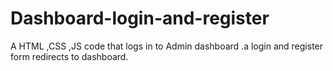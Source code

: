 # Dashboard-login-and-register
A HTML ,CSS ,JS code that logs in to Admin dashboard .a login and register form redirects to dashboard.
